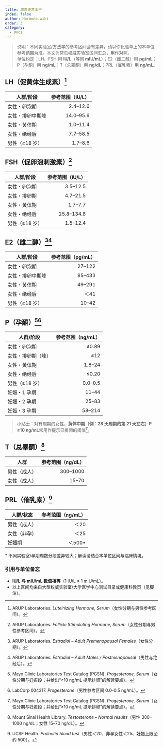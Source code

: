 ```yaml
---
title: 激素正常水平
index: false
author: Hormone.wiki
order: 3
category:
  - Docs
---
```


> 说明：不同实验室/方法学的参考区间会有差异，请以你化验单上的本单位参考范围为准。本文为常见权威实验室区间汇总，用作对照。  
> 单位约定：LH、FSH 用 **IU/L**（等同 **mIU/mL**）；E2（雌二醇）用 **pg/mL**；P（孕酮）用 **ng/mL**；T（总睾酮）用 **ng/dL**；PRL（催乳素）用 **ng/mL**。


## LH（促黄体生成素）[^1]
| 人群/阶段 | 参考范围（IU/L） |
|---|---:|
| 女性・卵泡期 | 2.4–12.6 |
| 女性・排卵中期峰 | 14.0–95.6 |
| 女性・黄体期 | 1.0–11.4 |
| 女性・绝经后 | 7.7–58.5 |
| 男性（≥18 岁） | 1.7–8.6 |


## FSH（促卵泡刺激素）[^2]
| 人群/阶段 | 参考范围（IU/L） |
|---|---:|
| 女性・卵泡期 | 3.5–12.5 |
| 女性・排卵期 | 4.7–21.5 |
| 女性・黄体期 | 1.7–7.7 |
| 女性・绝经后 | 25.8–134.8 |
| 男性（≥18 岁） | 1.5–12.4 |


## E2（雌二醇）[^3][^4]
| 人群/阶段 | 参考范围（pg/mL） |
|---|---:|
| 女性・卵泡期 | 27–122 |
| 女性・排卵中期峰 | 95–433 |
| 女性・黄体期 | 49–291 |
| 女性・绝经后 | ＜41 |
| 男性（≥18 岁） | 10–42 |


## P（孕酮）[^5][^6]
| 人群/阶段 | 参考范围（ng/mL） |
|---|---:|
| 女性・卵泡期 | ≤0.89 |
| 女性・排卵期（峰） | ≤12 |
| 女性・黄体期 | 1.8–24 |
| 女性・绝经后 | ≤0.20 |
| 男性（≥18 岁） | 0.0–0.5 |
| 妊娠・1 孕期 | 11–44 |
| 妊娠・2 孕期 | 25–83 |
| 妊娠・3 孕期 | 58–214 |

> 小贴士：对有周期的女性，**黄体中期（例：28 天周期的第 21 天左右）P ≥10 ng/mL**常用作提示已排卵的阈值[^5]。


## T（总睾酮）[^8]
| 人群 | 参考范围（ng/dL） |
|---|---:|
| 男性（成人） | 300–1000 |
| 女性（成人） | 15–70 |


## PRL（催乳素）[^7]
| 人群/状态 | 参考范围（ng/mL） |
|---|---:|
| 男性（成人） | ＜20 |
| 女性（非孕） | ＜25 |
| 妊娠期 | ＜500* |

\* 不同实验室/孕期周数分段差异较大；解读请结合本单位区间与临床情境。


### 引用与单位备忘
- **IU/L 与 mIU/mL 数值相等**（1 IU/L = 1 mIU/mL）。  
- 以上区间均来自大型权威实验室/大学医学中心测试目录或健康科教页（见脚注）。


[^1]: ARUP Laboratories. *Luteinizing Hormone, Serum*（女性分期与男性参考区间）。
[^2]: ARUP Laboratories. *Follicle Stimulating Hormone, Serum*（女性分期与男性参考区间）。
[^3]: ARUP Laboratories. *Estradiol – Adult Premenopausal Females*（女性分期）。
[^4]: ARUP Laboratories. *Estradiol – Adult Males / Postmenopausal*（男性与绝经后）。
[^5]: Mayo Clinic Laboratories Test Catalog (PGSN). *Progesterone, Serum*（女性分期与妊娠段；并给出“≥10 ng/mL 提示排卵”的解读要点）。
[^6]: LabCorp 004317. *Progesterone*（男性参考区间 0.0–0.5 ng/mL）。
[^7]: UCSF Health. *Prolactin blood test*（男性＜20、非孕女性＜25、妊娠上限至约 500）。
[^8]: Mount Sinai Health Library. *Testosterone – Normal results*（男性 300–1000 ng/dL；女性 15–70 ng/dL）。